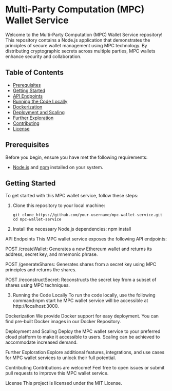 
# Multi-Party Computation (MPC) Wallet Service

Welcome to the Multi-Party Computation (MPC) Wallet Service repository! This repository contains a Node.js application that demonstrates the principles of secure wallet management using MPC technology. By distributing cryptographic secrets across multiple parties, MPC wallets enhance security and collaboration.

## Table of Contents
- [Prerequisites](#prerequisites)
- [Getting Started](#getting-started)
- [API Endpoints](#api-endpoints)
- [Running the Code Locally](#running-the-code-locally)
- [Dockerization](#dockerization)
- [Deployment and Scaling](#deployment-and-scaling)
- [Further Exploration](#further-exploration)
- [Contributing](#contributing)
- [License](#license)

## Prerequisites

Before you begin, ensure you have met the following requirements:

- [Node.js](https://nodejs.org/) and [npm](https://www.npmjs.com/) installed on your system.

## Getting Started

To get started with this MPC wallet service, follow these steps:

1. Clone this repository to your local machine:

   ```shell
   git clone https://github.com/your-username/mpc-wallet-service.git
   cd mpc-wallet-service
2. Install the necessary Node.js dependencies: npm install

API Endpoints
This MPC wallet service exposes the following API endpoints:

POST /createWallet: Generates a new Ethereum wallet and returns its address, secret key, and mnemonic phrase.

POST /generateShares: Generates shares from a secret key using MPC principles and returns the shares.

POST /reconstructSecret: Reconstructs the secret key from a subset of shares using MPC techniques.

3. Running the Code Locally
To run the code locally, use the following command:npm start
he MPC wallet service will be accessible at http://localhost:3000.

Dockerization
We provide Docker support for easy deployment. You can find pre-built Docker images in our Docker Repository.

Deployment and Scaling
Deploy the MPC wallet service to your preferred cloud platform to make it accessible to users. Scaling can be achieved to accommodate increased demand.

Further Exploration
Explore additional features, integrations, and use cases for MPC wallet services to unlock their full potential.

Contributing
Contributions are welcome! Feel free to open issues or submit pull requests to improve this MPC wallet service.

License
This project is licensed under the MIT License.
